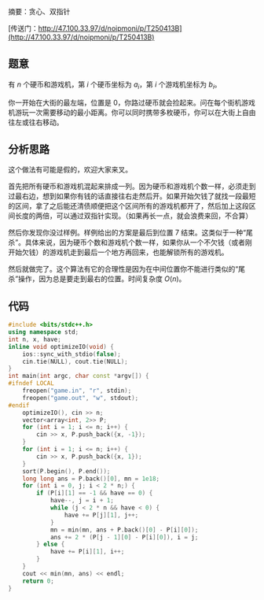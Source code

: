 摘要：贪心、双指针

[传送门：http://47.100.33.97/d/noipmoni/p/T250413B](http://47.100.33.97/d/noipmoni/p/T250413B)

## 题意

有 $n$ 个硬币和游戏机，第 $i$ 个硬币坐标为 $a_i$，第 $i$ 个游戏机坐标为 $b_i$。

你一开始在大街的最左端，位置是 $0$，你路过硬币就会捡起来。问在每个街机游戏机游玩一次需要移动的最小距离。你可以同时携带多枚硬币，你可以在大街上自由往左或往右移动。

## 分析思路

这个做法有可能是假的，欢迎大家来叉。

首先把所有硬币和游戏机混起来排成一列。因为硬币和游戏机个数一样，必须走到过最右边，想到如果你有钱的话直接往右走然后开。如果开始欠钱了就找一段最短的区间，拿了之后能还清债顺便把这个区间所有的游戏机都开了，然后加上这段区间长度的两倍，可以通过双指针实现。（如果再长一点，就会浪费来回，不合算）

然后你发现你没过样例。样例给出的方案是最后到位置 $7$ 结束。这类似于一种“尾杀”。具体来说，因为硬币个数和游戏机个数一样，如果你从一个不欠钱（或者刚开始欠钱）的游戏机走到最后一个地方再回来，也能解锁所有的游戏机。

然后就做完了。这个算法有它的合理性是因为在中间位置你不能进行类似的“尾杀”操作，因为总是要走到最右的位置。时间复杂度 $O(n)$。

## 代码

```cpp
#include <bits/stdc++.h>
using namespace std;
int n, x, have;
inline void optimizeIO(void) {
    ios::sync_with_stdio(false);
    cin.tie(NULL), cout.tie(NULL);
}
int main(int argc, char const *argv[]) {
#ifndef LOCAL
    freopen("game.in", "r", stdin);
    freopen("game.out", "w", stdout);
#endif
    optimizeIO(), cin >> n;
    vector<array<int, 2>> P;
    for (int i = 1; i <= n; i++) {
        cin >> x, P.push_back({x, -1});
    }
    for (int i = 1; i <= n; i++) {
        cin >> x, P.push_back({x, 1});
    }
    sort(P.begin(), P.end());
    long long ans = P.back()[0], mn = 1e18;
    for (int i = 0, j; i < 2 * n;) {
        if (P[i][1] == -1 && have == 0) {
            have--, j = i + 1;
            while (j < 2 * n && have < 0) {
                have += P[j][1], j++;
            }
            mn = min(mn, ans + P.back()[0] - P[i][0]);
            ans += 2 * (P[j - 1][0] - P[i][0]), i = j;
        } else {
            have += P[i][1], i++;
        }
    }
    cout << min(mn, ans) << endl;
    return 0;
}
```
